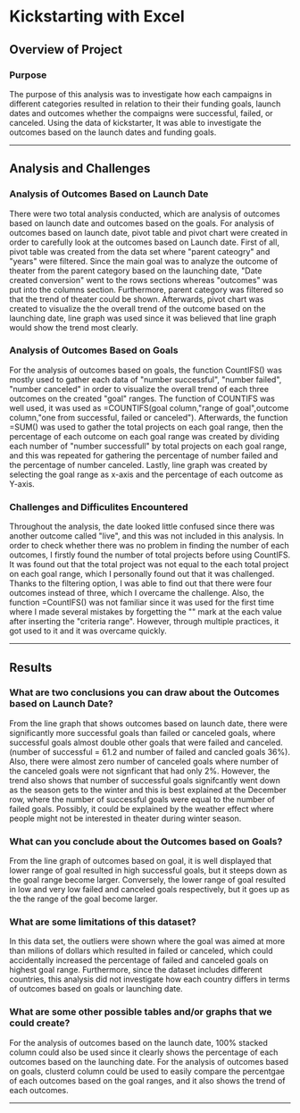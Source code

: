 # Kickstarting with Excel
## Overview of Project 
### Purpose
The purpose of this analysis was to investigate how each campaigns in different categories  resulted in relation to their their funding goals, launch dates and outcomes whether the compaigns were successful, failed, or canceled. Using the data of kickstarter, It was able to investigate the outcomes based on the launch dates and funding goals. 

---

## Analysis and Challenges
### Analysis of Outcomes Based on Launch Date 
There were two total analysis conducted, which are analysis of outcomes based on launch date and outcomes based on the goals. For analysis of outcomes based on launch date, pivot table and pivot chart were created in order to carefully look at the outcomes based on Launch date. First of all, pivot table was created from the data set where "parent cateogry" and "years" were filtered. Since the main goal was to analyze the outcome of theater from the parent category based on the launching date, "Date created conversion" went to the rows sections whereas "outcomes" was put into the columns section. Furthermore, parent category was filtered  so that the trend of theater could be shown. Afterwards, pivot chart was created to visualize the the overall trend of the outcome based on the launching date, line graph was used since it was believed that line graph would show the trend most clearly. 
### Analysis of Outcomes Based on Goals
For the analysis of outcomes based on goals, the function CountIFS() was mostly used to gather each data of "number successful", "number failed", "number canceled" in order to visualize the overall trend of each three outcomes on the created "goal" ranges. The function of COUNTIFS was well used, it was used as =COUNTIFS(goal column,"range of goal",outcome column,"one from successful, failed or canceled"). Afterwards, the function =SUM() was used to gather the total projects on each goal range, then the percentage of each outcome on each goal range was created by dividing each number of "number successfull" by total projects on each goal range, and this was repeated for gathering the percentage of number failed and the percentage of number canceled. Lastly, line graph was created by selecting the goal range as x-axis and the percentage of each outcome as Y-axis. 
### Challenges and Difficulites Encountered
Throughout the analysis, the date looked little confused since there was another outcome called "live", and this was not included in this analysis. In order to check whether there was no problem in finding the number of each outcomes, I firstly found the number of total projects before using CountIFS.  It was found out that the total project was not equal to the each total project on each goal range, which I personally found out that it was challenged. Thanks to the filtering option, I was able to find out that there were four outcomes instead of three, which I overcame the challenge. Also, the function =CountIFS() was not familiar since it was used for the first time where I made several mistakes by forgetting the "" mark at the each value after inserting the "criteria range". However, through multiple practices, it got used to it and it was overcame quickly.

---
## Results
### What are two conclusions you can draw about the Outcomes based on Launch Date?
From the line graph that shows outcomes based on launch date, there were significantly more successful goals than failed or canceled goals, where successful goals almost double other goals that were failed and canceled. (number of successful = 61.2 and number of failed and cancled goals 36%). Also, there were almost zero number of canceled goals where number of the canceled goals were not signficant that had only 2%. However, the trend also shows that number of successful goals signifcantly went down as the season gets to the winter and this is best explained at the December row, where the number of successful goals were equal to the number of failed goals. Possibly, it could be explained by the weather effect where people might not be interested in theater during winter season. 
### What can you conclude about the Outcomes based on Goals?
From the line graph of outcomes based on goal, it is well displayed that lower range of goal resulted in high successful goals, but it steeps down as the goal range become larger. Conversely, the lower range of goal resulted in low and very low failed and canceled goals respectively, but it goes up as the the range of the goal become larger. 
### What are some limitations of this dataset?
In this data set, the outliers were shown where the goal was aimed at more than milions of dollars which resulted in failed or canceled, which could accidentally increased the percentage of failed and canceled goals on highest goal range. Furthermore, since the dataset includes different countries, this analysis did not investigate how each country differs in terms of outcomes based on goals or launching date. 
### What are some other possible tables and/or graphs that we could create?
For the analysis of outcomes based on the launch date, 100% stacked column could also be used since it clearly shows the percentage of each outcomes based on the launching date. For the analysis of outcomes based on goals, clusterd column could be used to easily compare the percentgae of each outcomes based on the goal ranges, and it also shows the trend of each outcomes. 

---



